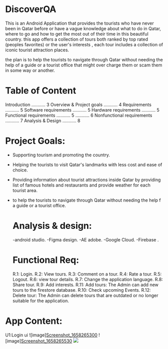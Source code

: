 # DiscoverQA

This is an Android Application that provides the tourists who have never been in Qatar before or have a vague knowledge about what to do in Qatar, where to go and how to get the most out of their time in this beautiful country. this app offers a collection of tours both ranked by top rated (peoples favorites) or the user's interests , each tour includes a collection of iconic tourist attraction places.

the plan is to help the tourists to navigate through Qatar without needing the help of a guide or a tourist office that might over charge them or scam them in some way or another.

 # Table of Content
 
Introduction ........... 3
Overview & Project goals ........... 4
Requirements  ........... 5
 Software requirements  ........... 5
 Hardware requirements  ........... 5
 Functional requirements ........... 5
  ........... 6
 Nonfunctional requirements ........... 7
Analysis & Design ........... 8


# Project Goals:

-  Supporting tourism and promoting the country.
-  Helping the tourists to visit Qatar's landmarks with less cost and
   ease of choice.
-  Providing information about tourist attractions inside Qatar by providing
   list of famous hotels and restaurants and provide weather for each tourist
    area.
- to help the tourists to navigate through Qatar without needing the help f a
   guide or a tourist office.
   
   # Analysis & design:
   -android studio.
   -Figma design.
   -AE adobe.
   -Google Cloud.
   -Firebase .
   
  
  # Functional Req:
  R.1: Login.
  R.2: View tours.
  R.3: Comment on a tour.
  R.4: Rate a tour.
  R.5: Logout.
  R.6: view tour details.
  R.7: Change the application language.
  R.8: Share tour.
  R.9: Add interests.
  R.11: Add tours: The Admin can add new tours to the firestore database.
  R.10: Check upcoming Events.
  R.12: Delete tour: The Admin can delete tours that are outdated or no longer suitable
                     for the application.
  
  
   
   
# App Content:

  U1:Login ui
  ![image][Screenshot_1658265300](https://user-images.githubusercontent.com/107422911/179850571-9e556249-3750-413e-8321-ea876fad63dd.png|width=100)
  ![image][Screenshot_1658265530](https://user-images.githubusercontent.com/107422911/179850780-9943e864-0db0-47f5-b174-7ff3ffb66ab9.png|width=100)
   ![](https://user-images.githubusercontent.com/107422911/179852461-18bfe4cf-94bb-429d-9703-66ddc538cfe5.png|width=100)

